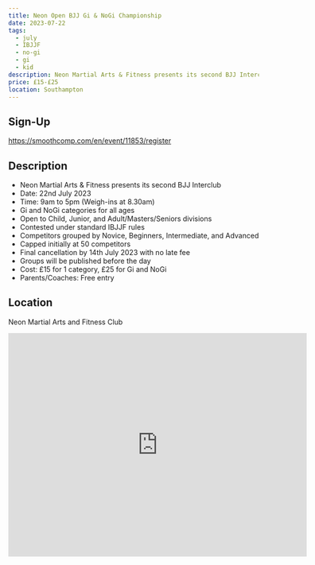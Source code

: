 ```yaml
---
title: Neon Open BJJ Gi & NoGi Championship
date: 2023-07-22
tags:
  - july
  - IBJJF
  - no-gi
  - gi
  - kid
description: Neon Martial Arts & Fitness presents its second BJJ Interclub!
price: £15-£25
location: Southampton
---
```

## Sign-Up
https://smoothcomp.com/en/event/11853/register
## Description

<ul>
  <li>Neon Martial Arts & Fitness presents its second BJJ Interclub</li>
  <li>Date: 22nd July 2023</li>
  <li>Time: 9am to 5pm (Weigh-ins at 8.30am)</li>
  <li>Gi and NoGi categories for all ages</li>
  <li>Open to Child, Junior, and Adult/Masters/Seniors divisions</li>
  <li>Contested under standard IBJJF rules</li>
  <li>Competitors grouped by Novice, Beginners, Intermediate, and Advanced</li>
  <li>Capped initially at 50 competitors</li>
  <li>Final cancellation by 14th July 2023 with no late fee</li>
  <li>Groups will be published before the day</li>
  <li>Cost: £15 for 1 category, £25 for Gi and NoGi</li>
  <li>Parents/Coaches: Free entry</li>
</ul>

## Location
Neon Martial Arts and Fitness Club
<iframe src="https://www.google.com/maps/embed?pb=!1m17!1m12!1m3!1d2514.4470018377237!2d-1.4561209842510174!3d50.93394587954503!2m3!1f0!2f0!3f0!3m2!1i1024!2i768!4f13.1!3m2!1m1!2zNTDCsDU2JzAyLjIiTiAxwrAyNycxNC4yIlc!5e0!3m2!1sen!2suk!4v1689526438429!5m2!1sen!2suk" width="600" height="450" style="border:0;" allowfullscreen="" loading="lazy" referrerpolicy="no-referrer-when-downgrade"></iframe>

